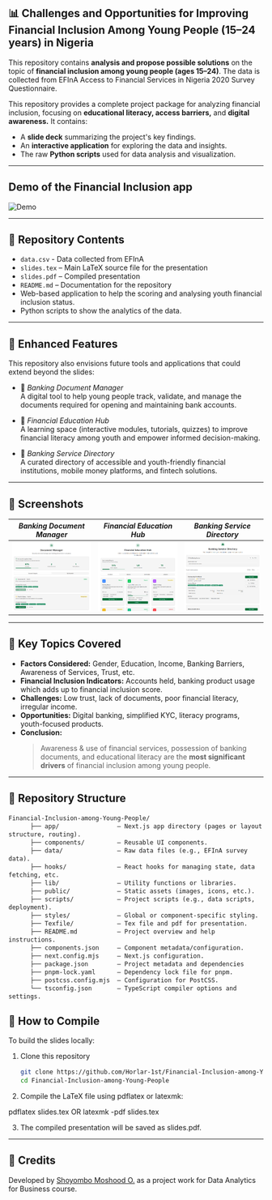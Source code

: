 ## 📊 Challenges and Opportunities for Improving Financial Inclusion Among Young People (15–24 years) in Nigeria

This repository contains **analysis and propose possible solutions** on the topic of **financial inclusion among young people (ages 15–24)**.  The data is collected from EFInA Access to Financial Services in Nigeria 2020 Survey Questionnaire. 

This repository provides a complete project package for analyzing financial inclusion, focusing on **educational literacy, access barriers,** and **digital awareness.** It contains: 
- A **slide deck** summarizing the project's key findings.
- An **interactive application** for exploring the data and insights.
- The raw **Python scripts** used for data analysis and visualization. 

---
## Demo of the Financial Inclusion app 

![Demo](https://github.com/Horlar-1st/Financial-Inclusion-among-Young-People/blob/main/financial_inclusion_demo1.gif)

---
## 📂 Repository Contents
- `data.csv` - Data collected from EFInA
- `slides.tex` – Main LaTeX source file for the presentation
- `slides.pdf` – Compiled presentation
- `README.md` – Documentation for the repository 
- Web-based application to help the scoring and analysing youth financial inclusion status.
- Python scripts to show the analytics of the data.
 
---

## 🌟 Enhanced Features
This repository also envisions future tools and applications that could extend beyond the slides:

* 🧠 *Banking Document Manager*  
  A digital tool to help young people track, validate, and manage the documents required for opening and maintaining bank accounts.  

* 🔐 *Financial Education Hub*  
  A learning space (interactive modules, tutorials, quizzes) to improve financial literacy among youth and empower informed decision-making.  

* 🧮 *Banking Service Directory*  
  A curated directory of accessible and youth-friendly financial institutions, mobile money platforms, and fintech solutions.  

---
## 📸 Screenshots

| *Banking Document Manager*                                                                        | *Financial Education Hub*                                                                                 | *Banking Service Directory*                                                                              |
| ---------------------------------------------------------------------------------------- | -------------------------------------------------------------------------------------- | ------------------------------------------------------------------------------------------ |
| ![Document_manager_view](https://github.com/Horlar-1st/Financial-Inclusion-among-Young-People/blob/main/document_manager.png) | ![Financial_education](https://github.com/Horlar-1st/Financial-Inclusion-among-Young-People/blob/main/financial_education.png) | ![Banking_services](https://github.com/Horlar-1st/Financial-Inclusion-among-Young-People/blob/main/Banking_service.png) |

---

## 📝 Key Topics Covered
- **Factors Considered:** Gender, Education, Income, Banking Barriers, Awareness of Services, Trust, etc.  
- **Financial Inclusion Indicators:** Accounts held, banking product usage which adds up to financial inclusion score.  
- **Challenges:** Low trust, lack of documents, poor financial literacy, irregular income.  
- **Opportunities:** Digital banking, simplified KYC, literacy programs, youth-focused products.  
- **Conclusion:**  
  > Awareness & use of financial services, possession of banking documents, and educational literacy are the **most significant drivers** of financial inclusion among young people.  

---

## 📂 Repository Structure
```
Financial-Inclusion-among-Young-People/
      ├── app/                – Next.js app directory (pages or layout structure, routing).
      ├── components/         – Reusable UI components.
      ├── data/               – Raw data files (e.g., EFInA survey data).
      ├── hooks/              – React hooks for managing state, data fetching, etc.
      ├── lib/                – Utility functions or libraries.
      ├── public/             – Static assets (images, icons, etc.).
      ├── scripts/            – Project scripts (e.g., data scripts, deployment).
      ├── styles/             – Global or component-specific styling.
      ├── Texfile/            – Tex file and pdf for presentation.
      ├── README.md           – Project overview and help instructions.
      ├── components.json     – Component metadata/configuration.
      ├── next.config.mjs     – Next.js configuration.
      ├── package.json        – Project metadata and dependencies
      ├── pnpm-lock.yaml      – Dependency lock file for pnpm.
      ├── postcss.config.mjs  – Configuration for PostCSS.
      └── tsconfig.json       – TypeScript compiler options and settings.
```

## 🚀 How to Compile
To build the slides locally:

1. Clone this repository
   ```bash
   git clone https://github.com/Horlar-1st/Financial-Inclusion-among-Young-People.git
   cd Financial-Inclusion-among-Young-People

2. Compile the LaTeX file using pdflatex or latexmk:

  pdflatex slides.tex      OR    latexmk -pdf slides.tex


3. The compiled presentation will be saved as slides.pdf.

---

## 🙌 Credits

Developed by [Shoyombo Moshood O.](https://linkedin.com/in/shoyombo-moshood-582003126/) as a project work for Data Analytics for Business course.
